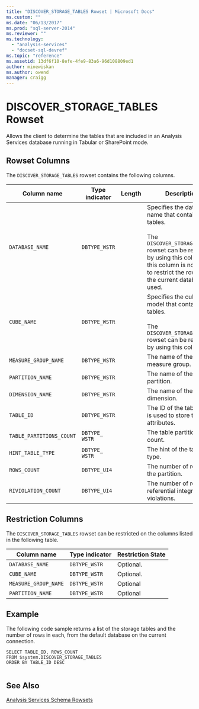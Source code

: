 ```yaml
---
title: "DISCOVER_STORAGE_TABLES Rowset | Microsoft Docs"
ms.custom: ""
ms.date: "06/13/2017"
ms.prod: "sql-server-2014"
ms.reviewer: ""
ms.technology: 
  - "analysis-services"
  - "docset-sql-devref"
ms.topic: "reference"
ms.assetid: 13df6f10-8efe-4fe9-83a6-96d108809ed1
author: minewiskan
ms.author: owend
manager: craigg
---
```

# DISCOVER_STORAGE_TABLES Rowset
  Allows the client to determine the tables that are included in an Analysis Services database running in Tabular or SharePoint mode.  
  
## Rowset Columns  
 The `DISCOVER_STORAGE_TABLES` rowset contains the following columns.  
  
|**Column name**|**Type indicator**|**Length**|**Description**|  
|---------------------|------------------------|----------------|---------------------|  
|`DATABASE_NAME`|`DBTYPE_WSTR`||Specifies the database name that contains the tables.<br /><br /> The `DISCOVER_STORAGE_TABLES` rowset can be restricted by using this column. If this column is not used to restrict the rowset, the current database is used.|  
|`CUBE_NAME`|`DBTYPE_WSTR`||Specifies the cube or model that contains the tables.<br /><br /> The `DISCOVER_STORAGE_TABLES` rowset can be restricted by using this column.|  
|`MEASURE_GROUP_NAME`|`DBTYPE_WSTR`||The name of the measure group.|  
|`PARTITION_NAME`|`DBTYPE_WSTR`||The name of the partition.|  
|`DIMENSION_NAME`|`DBTYPE_WSTR`||The name of the dimension.|  
|`TABLE_ID`|`DBTYPE_WSTR`||The ID of the table that is used to store the table attributes.|  
|`TABLE_PARTITIONS_COUNT`|`DBTYPE_ WSTR`||The table partition count.|  
|`HINT_TABLE_TYPE`|`DBTYPE_ WSTR`||The hint of the table type.|  
|`ROWS_COUNT`|`DBTYPE_UI4`||The number of rows in the partition.|  
|`RIVIOLATION_COUNT`|`DBTYPE_UI4`||The number of rows with referential integrity violations.|  
  
## Restriction Columns  
 The `DISCOVER_STORAGE_TABLES` rowset can be restricted on the columns listed in the following table.  
  
|**Column name**|**Type indicator**|**Restriction State**|  
|---------------------|------------------------|---------------------------|  
|`DATABASE_NAME`|`DBTYPE_WSTR`|Optional.|  
|`CUBE_NAME`|`DBTYPE_WSTR`|Optional.|  
|`MEASURE_GROUP_NAME`|`DBTYPE_WSTR`|Optional|  
|`PARTITION_NAME`|`DBTYPE_WSTR`|Optional|  
  
## Example  
 The following code sample returns a list of the storage tables and the number of rows in each, from the default database on the current connection.  
  
```  
SELECT TABLE_ID, ROWS_COUNT  
FROM $system.DISCOVER_STORAGE_TABLES  
ORDER BY TABLE_ID DESC  
  
```  
  
## See Also  
 [Analysis Services Schema Rowsets](../../schema-rowsets/analysis-services-schema-rowsets.md)  
  
  
